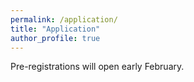 ```yaml
---
permalink: /application/
title: "Application"
author_profile: true
---
```


Pre-registrations will open early February.